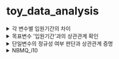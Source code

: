 # toy_data_analysis

<details>
<summary>각 변수별 입원기간의 차이</summary>

### DDA 분석
| 변수    | 변수 설명   | 데이터 분류 | 분석가 의견     |
|------|------|-----|-------|
| 입원기간       | 입원 기간              | 날짜형 |                                     | 
| 신장          | 환자의 신장             | 연속형 | 소수점으로 표현 가능한 수치형 데이터   | 
| 체중          | 환자의 체중             | 연속형 | 소수점으로 표현 가능한 수치형 데이터   | 
| 고혈압여부     | 환자의 고혈압여부       | 범주형 | 해당 존재 여부만을 나타내는 데이터     | 
| 당뇨여부       | 환자의 당뇨여부         | 범주형 | 해당 존재 여부만을 나타내는 데이터    | 
| 성별          | 환자의 성별             | 범주형 | 해당 존재 여부만을 나타내는 데이터    | 
| 연령          | 환자의 나이             | 연속형 | 소수점으로 표현 가능한 수치형 데이터  | 
| 척추전방위증   | 환자의 척추전방위증 여부 | 범주형 | 해당 존재 여부만을 나타내는 데이터    | 
| 디스크위치     | 환자의 디스크 위치      | 범주형 | 분류를 목적으로 하는 데이터          | 
| PI            | PI                    | 연속형 | 소수점으로 표현 가능한 수치형 데이터  | 
| PT            | PT 디스크 높이         | 연속형 | 소수점으로 표현 가능한 수치형 데이터  | 
| Vaccum disc   | Vaccum disc           | 범주형 | 소수점으로 표현 가능한 수치형 데이터  | 
| BMI           | 환자의 BMI             | 연속형 | 소수점으로 표현 가능한 수치형 데이터  | 

변수 선택의 이유 : 해당 변수들은 척수 시술 및 수술후에 환자들의 몸 상태 회복에 관련이 있다고 생각되어 지는 것으로 선택하였음.

</details>

<details>
<summary>목표변수 '입원기간'과의 상관관계 확인</summary>

### EDA 분석
| 변수 | 상관관계 분석 |
|------|------|
| 신장          | 신장에 따른 연간관계를 찾아 보기 힘들다.                 |
| 체중          | 체중에 따른 연간관계를 찾아 보기 힘들다.                 |
| 고혈압여부     | 고혈압이 있을수록 입원 기간이 길어지는 것으로 보여진다.   |
| 당뇨여부       | 당뇨여부에 따른 연간관계를 찾아 보기 힘들다.             |
| 성별          | 여성이 남성에 비해 입원 기간이 높은 것으로 보인다.        |
| 연령          | 고연령으로 갈수로 입원기간이 길어지는 것으로 보여진다.     |
| 척추전방위증   | 척추전방위증에 따른 입원기간의 연관성을 찾아 보기 힘들다.  |
| 디스크위치     | 디스크 위치에 따른 입원기간의 연관성이 높은 것으로 보인다. |
| PI            | PI에 따른 연간관계를 찾아 보기 힘들다.                   |
| PT            | PT에  따른 연간관계를 찾아 보기 힘들다.                  |
| Vaccum disc   | 여부에 따른 입원기간의 연관성이 높은 것으로 보인다.       |
| BMI           | BMI에 따른 입원기간의 연관성을 찾아 보기 힘들다.          |
<summary>분석스토리</summary>
분석내용(봉원희) : 척추시술 및 수술을 받은 환자의 입원기간은 대표적으로 성별, 신장, 체중, 연령이 많은 영향이 끼치는 것으로 확인 되었습니다.
분석내용(정지운) : 환자의 상태에 따라서 입원기간이 달라지는지 분석 결과 여성 고령층이 고혈압, Vaccum disc, 디스크가 있을 경우 입원 기간이 가장 긴것으로 보인다.
</details>

<details>
<summary>단일변수의 정규성 여부 판단과 상관관계 증명</summary>

### CDA 분석
correlation coefficient(상관관계) : -1 ~ 1 사이 (0에 가까우면 관계없음, -1에 가까우면 반비례, 1에 가까우면 비례(기준:p-value 0.05) 대립가설 참)
| 변수 | 상관관계 이유 |
|------|------|
| 신장          | 신장에 따른 입원기간의 상관관계가 있다.(pvalue=0.04748161479152065)        |
| 체중          | 체중에 따른 입원기간의 상관관계가 있다.(pvalue=0.01987223464009912)        |
| 고혈압여부     | 고혈압여부에 따른 입원기간의 상관관계가 있다.(pvalue=0.07613024933800935)   |
| 당뇨여부       | 당뇨여부에 따른 입원기간의 상관관계가 없다.(pvalue=0.34861241786231345)    |
| 성별          | 성별은 입원기간에 상관관계가 있다. (pvalue=0.02094153582671839)            |
| 연령          | 연령에 따른 입원기간의 상관관계가 있다. (pvalue=0.029203834197053385)      |
| 척추전방위증   | 척추전방위증에 따른 입원기간의 상관관계가 없다.(pvalue=0.34557643733933774) |
| 디스크위치     | 디스크위치에 따른 입원기간은 상관관계가 없다.(pvalue=0.835230775207565)     |
| PI            | PI에 따른 입원기간의 상관관계가 없다.(pvalue=0.6809981071755282)          |
| PT            | PT에 따른 입원기간의 상관관계가 없다.(pvalue=0.6188437581048726)          |
| Vaccum disc   | Vaccum disc 와 입원기간은 상관관계가 없다.(pvalue=0.2552260504137014)     |
| BMI           | BMI에 따른 입원기간의 상관관계가 없다.(pvalue=0.15751063851862063)         |
</details>

<details>
<summary>NBMQ_i10</summary>

### DDA 분석
| 변수 | 변수 설명 | 데이터 분류 | 분석가 의견     | 
|------|------|------|------|
| SICK_SYM1          | 질병 증상                 | 범주형 | 분류를 목적으로 하는 데이터           | 
| OPRTN_YN           | 수술 여부                 | 범주형 | 해당 존재 여부만을 나타내는 데이터     |  
| BTH_YYYY           | 생년월일                  | 연속형 | 소수점으로 표현 가능한 수치형 데이터   | 
| VSHSP_DD_CNT       | 입내원일수          | 연속형 | 소수점으로 표현 가능한 수치형 데이터   | 
| EDC_SBA            | 심사결정 후 수진가가 부담해야할 금액 | 범주형 | 분류를 목적으로 하는 데이터           | 
| MDCARE_DD_CNT      | 요양일수 수진자를 진료한 총 일수         | 연속형 | 소수점으로 표현 가능한 수치형 데이터   | 
| EDC_INSUR_BRDN_AMT | 심사결정 후 보험자가 부담할 금액         | 연속형 | 소수점으로 표현 가능한 수치형 데이터   | 
    
<summary>목표변수 'EDC_INSUR_BRDN_AMT'과의 상관관계 확인</summary>

### EDA 분석
| 변수 | 상관관계 분석 |
|------|------|
| SICK_SYM1          | 질병 증상에 따른 연간관계를 찾아 보기 힘들다. (pvalue=0.0)                              |
| OPRTN_YN           | 수술 여부에 따라 보험 부담 금액의 변화가 보인다. (pvalue=1.1662903985210721e-39)        |
| BTH_YYYY           | 생년월일에 따른 연간관계를 찾아 보기 힘들다. (pvalue=0.0)                               |
| VSHSP_DD_CNT       | 입내원일수에 따른 연간관계를 찾아 보기 힘들다. (pvalue=0.0)                        |
| EDC_SBA            | 심사결정 후 수진가가 부담해야할 금액에 따른 연간관계를 찾아 보기 힘들다. (pvalue=0.0)              |
| MDCARE_DD_CNT      | 요양일수  에 따라 보험 부담 금액의 변화가 보인다. (pvalue=1.7574341125238046e-62) |
<summary>분석스토리</summary>
분석내용(봉원희) : 고혈압 환자의 보험금은 수술을 받고 오랜 기간 요양을 할때에 많은 부담을 가지게 된다.
분석내용(정지운) : 
    
<summary>EDC 보험 부담 금액의 정규성 여부 판단과 상관관계 증명</summary>

### CDA 분석
correlation coefficient(상관관계) : -1 ~ 1 사이 (0에 가까우면 관계없음, -1에 가까우면 반비례, 1에 가까우면 비례(기준:p-value 0.05) 대립가설 참)
| 변수 | 상관관계 이유 |
|------|------|
| SICK_SYM1          | 질병 증상에 따른 보험 부담 금액은 관계가 없다. (pvalue=0.0)                            |
| OPRTN_YN           | 수술 여부에 따른 보험 부담 금액은 관계가 있다. (pvalue=1.1662903985210721e-39)         |
| BTH_YYYY           | 생년월일에 따른 보험 부담 금액은 관계가 있다. (pvalue=0.0)                             |
| VSHSP_DD_CNT       | 입내원일수에 따른 보험 부담 금액은 관계가 없다. (pvalue=0.0)                      |
| EDC_SBA            | 심사결정 후 수진가가 부담해야할 금액에 따른 보험 부담 금액은 관계가 없다. (pvalue=0.0)            |
| MDCARE_DD_CNT      | 요양일수 에 따른 보험 부담 금액은 관계가 있다. (pvalue=1.7574341125238046e-62) |

</details>